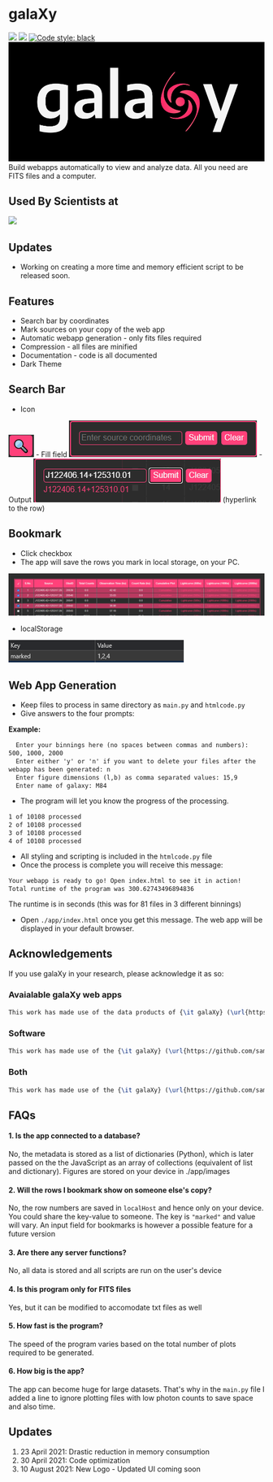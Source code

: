 # galaXy
 <a href="LICENSE.txt"><img src = "https://img.shields.io/github/license/sammarth-k/galaXy?logo=GNU"></a> <a herf="https://python.org" target="_blank"><img src="https://img.shields.io/badge/Made%20with-Python-306998.svg"></a> <a href="https://github.com/psf/black"><img alt="Code style: black" src="https://img.shields.io/badge/code%20style-black-000000.svg"></a>
<img src="./images/logo.png">
Build webapps automatically to view and analyze data. All you need are FITS files and a computer.

## Used By Scientists at
<img src="https://yt3.ggpht.com/ytc/AKedOLTd0-5l_NKdxS-CXmXCtjtHNborOGD-NzLwp1Lo=s900-c-k-c0x00ffffff-no-rj" height="100rem" width="auto">

## Updates
- Working on creating a more time and memory efficient script to be released soon.

## Features
- Search bar by coordinates
- Mark sources on your copy of the web app
- Automatic webapp generation - only fits files required
- Compression - all files are minified
- Documentation - code is all documented
- Dark Theme

## Search Bar
- Icon
<img src="./images/mag.png">
- Fill field
<img src="./images/search.png">
- Output
<img src="./images/result.png">
(hyperlink to the row)

## Bookmark
- Click checkbox
- The app will save the rows you mark in local storage, on your PC.

<img src="./images/highlighting.png">

- localStorage

<img src="./images/localstorage.png">

## Web App Generation
- Keep files to process in same directory as `main.py` and `htmlcode.py`
- Give answers to the four prompts:

**Example:**
```
  Enter your binnings here (no spaces between commas and numbers): 500, 1000, 2000
  Enter either 'y' or 'n' if you want to delete your files after the webapp has been generated: n
  Enter figure dimensions (l,b) as comma separated values: 15,9
  Enter name of galaxy: M84
 ```
 
- The program will let you know the progress of the processing.
```
1 of 10108 processed
2 of 10108 processed
3 of 10108 processed
4 of 10108 processed
```
- All styling and scripting is included in the `htmlcode.py` file
- Once the process is complete you will receive this message:
```
Your webapp is ready to go! Open index.html to see it in action!
Total runtime of the program was 300.62743496894836
```
The runtime is in seconds (this was for 81 files in 3 different binnings)

- Open `./app/index.html` once you get this message. The web app will be displayed in your default browser.

## Acknowledgements
If you use galaXy in your research, please acknowledge it as so:

### Avaialable galaXy web apps
```tex
This work has made use of the data products of {\it galaXy} (\url{https://github.com/sammarth-k/galaXy}), developed by Sammarth Kumar.
```
 
### Software
```tex
This work has made use of the {\it galaXy} (\url{https://github.com/sammarth-k/galaXy}), developed by Sammarth Kumar.
```
 
### Both
```tex
This work has made use of the {\it galaXy} (\url{https://github.com/sammarth-k/galaXy}) software and its data products, developed by Sammarth Kumar.
```
 
## FAQs
#### 1. Is the app connected to a database?
No, the metadata is stored as a list of dictionaries (Python), which is later passed on the the JavaScript as an array of collections (equivalent of list and dictionary). Figures are stored on your device in ./app/images

#### 2. Will the rows I bookmark show on someone else's copy?
No, the row numbers are saved in `localHost` and hence only on your device. You could share the key-value to someone. The key is `"marked"` and value will vary.
An input field for bookmarks is however a possible feature for a future version

#### 3. Are there any server functions?
No, all data is stored and all scripts are run on the user's device

#### 4. Is this program only for FITS files
Yes, but it can be modified to accomodate txt files as well

#### 5. How fast is the program?
The speed of the program varies based on the total number of plots required to be generated.

#### 6. How big is the app?
The app can become huge for large datasets. That's why in the `main.py` file I added a line to ignore plotting files with low photon counts to save space and also time.

## Updates
1. 23 April 2021: Drastic reduction in memory consumption
2. 30 April 2021: Code optimization
3. 10 August 2021: New Logo - Updated UI coming soon
